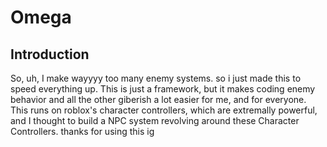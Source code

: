 # Omega

## Introduction
So, uh, I make wayyyy too many enemy systems. so i just made this to speed everything up. This is just a framework, but it makes coding enemy behavior and all the other giberish a lot easier for me, and for everyone. This runs on roblox's character controllers, which are extremally powerful, and I thought to build a NPC system revolving around these Character Controllers. thanks for using this ig

